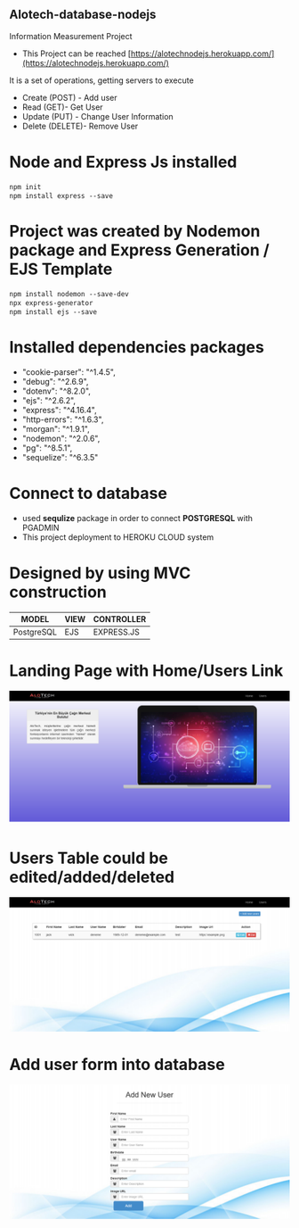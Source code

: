 ## Alotech-database-nodejs
Information Measurement Project

* This Project can be reached [https://alotechnodejs.herokuapp.com/](https://alotechnodejs.herokuapp.com/)

It is a set of operations, getting servers to execute 

* Create (POST) - Add user
* Read (GET)- Get User
* Update (PUT) - Change User Information
* Delete (DELETE)- Remove User

# Node and Express Js installed
``` 
npm init 
npm install express --save
```
# Project was created by Nodemon package and Express Generation / EJS Template
``` 
npm install nodemon --save-dev
npx express-generator
npm install ejs --save
```
# Installed dependencies packages
- "cookie-parser": "^1.4.5",
- "debug": "^2.6.9",
- "dotenv": "^8.2.0",
- "ejs": "^2.6.2",
- "express": "^4.16.4",
- "http-errors": "^1.6.3",
- "morgan": "^1.9.1",
- "nodemon": "^2.0.6",
- "pg": "^8.5.1",
- "sequelize": "^6.3.5"

# Connect to database
* used <b>sequlize</b> package in order to connect <b>POSTGRESQL</b> with PGADMIN
* This project deployment to HEROKU CLOUD system

# Designed by using MVC construction
| MODEL | VIEW | CONTROLLER |
|---| --- | --- |
| PostgreSQL | EJS | EXPRESS.JS |

# Landing Page with Home/Users Link
![](Readme-Images/Landing.png)

# Users Table could be edited/added/deleted
![](Readme-Images/userstable.png)

# Add user form into database
![](Readme-Images/addusers.png)

